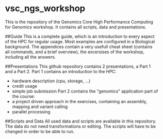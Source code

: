 # vsc_ngs_workshop
This is the repository of the Genomics Core High Performance Computing for Genomics workshop.
It contains all scripts, data and presentations.

##Guide
This is a complete guide, which is an introduction to every aspect of the HPC for regular usage.
Most examples are configured in a Biological background. The appendices contain a very usefull cheat sheet (contains all commands, and a brief overview), the excersises of the workshop, including all the answers.

##Presentations
This github repository contains 2 presentations, a Part 1 and a Part 2.
Part 1 contains an introduction to the HPC:
* hardware description (cpu, storage, ...)
* credit usage
* simple job submission
Part 2 contains the "genomics" application part of the course:
* a project driven approach in the exercises, containing an assembly, mapping and variant calling
* parallel processing

##Scripts and Data
All used data and scripts are available in this repository.
The data do not need transformations or editing.
The scripts will have to be changed in order to be able to run.
